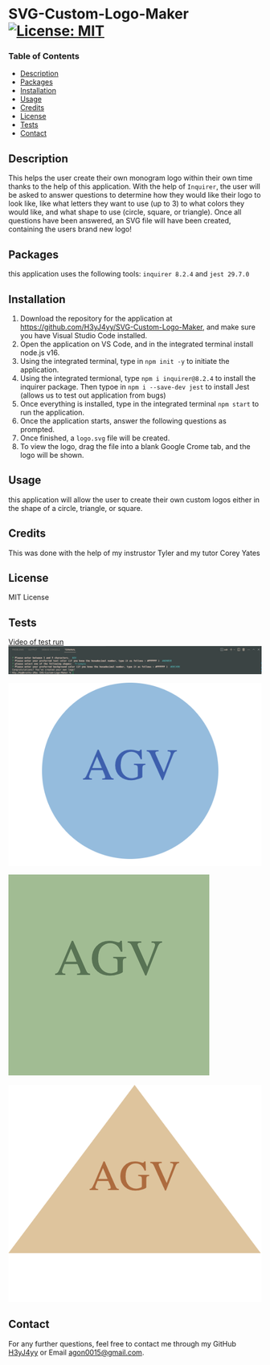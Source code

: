 
  # SVG-Custom-Logo-Maker [![License: MIT](https://img.shields.io/badge/License-MIT-yellow.svg)](https://opensource.org/licenses/MIT)

  ### Table of Contents

  - [Description](#description)
  - [Packages](#packages)
  - [Installation](#installation)
  - [Usage](#usage)
  - [Credits](#credits)
  - [License](#license)
  - [Tests](#tests)
  - [Contact](#contact)

  ## Description
  This helps the user create their own monogram logo within their own time thanks to the help of this application. With the help of `Inquirer`, the user will be asked to answer questions to determine how they would like their logo to look like, like what letters they want to use (up to 3) to what colors they would like, and what shape to use (circle, square, or triangle). Once all questions have been answered, an SVG file will have been created, containing the users brand new logo!

  ## Packages
  this application uses the following tools:
  `inquirer 8.2.4` and 
  `jest 29.7.0`

  ## Installation
  1. Download the repository for the application at https://github.com/H3yJ4yy/SVG-Custom-Logo-Maker, and make sure you have Visual Studio Code installed.
  2. Open the application on VS Code, and in the integrated terminal install node.js v16.
  3. Using the integrated terminal, type in `npm init -y` to initiate the application.
  4. Using the integrated termional, type `npm i inquirer@8.2.4` to install the inquirer package. Then typoe in `npm i --save-dev jest` to install Jest (allows us to test out application from bugs)
  5. Once everything is installed, type in the integrated terminal `npm start` to run the application.
  6. Once the application starts, answer the following questions as prompted. 
  7. Once finished, a `logo.svg` file will be created. 
  8. To view the logo, drag the file into a blank Google Crome tab, and the logo will be shown.

  ## Usage
 this application will allow the user to create their own custom logos either in the shape of a circle, triangle, or square. 

  ## Credits
 This was done with the help of my instrustor Tyler and my tutor Corey Yates
  
  ## License
  MIT License 
 
  ## Tests
  [Video of test run](./images/test-run.mp4)
  ![svg-terminal-screenshot](./images/svg-terminal-screenshot.png)

  ![circle-svg.png](./images/circle-svg.png)

  ![square-svg.png](./images/square-svg.png)

  ![triangle-svg.png](./images/triangle-svg.png)


  ## Contact 
  For any further questions, feel free to contact me through my GitHub [H3yJ4yy](https://github.com/H3yJ4yy) or Email [agon0015@gmail.com](mailto:agon0015@gmail.com).
